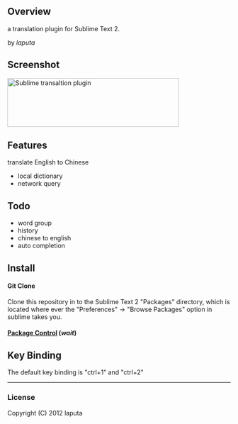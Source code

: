 ## Overview
a translation plugin for Sublime Text 2.

by *laputa*

## Screenshot
<a href="https://github.com/standfast/Translate/raw/master/pics/screenshot.png"><img style="border: medium none;" title="SublimeTask with Monaco font" src="https://github.com/standfast/Translate/raw/master/pics/screenshot.png" alt="Sublime transaltion plugin" width="387" height="110"></a>

## Features
translate English to Chinese
* local dictionary
* network query

## Todo
* word group
* history
* chinese to english
* auto completion

## Install
#### Git Clone
Clone this repository in to the Sublime Text 2 "Packages" directory, which is located where ever the 
"Preferences" -> "Browse Packages" option in sublime takes you.

#### [Package Control](https://github.com/wbond/sublime_package_control) (*wait*)

## Key Binding
The default key binding is "ctrl+1" and "ctrl+2"


---

### License
Copyright (C) 2012 laputa
